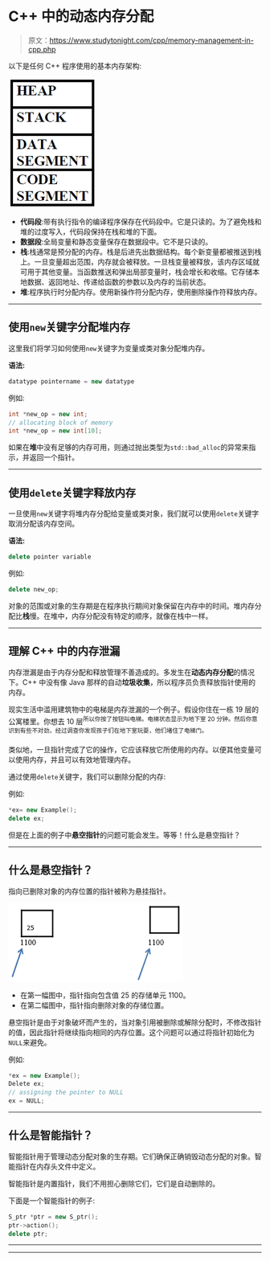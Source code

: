 # C++ 中的动态内存分配

> 原文：<https://www.studytonight.com/cpp/memory-management-in-cpp.php>

以下是任何 C++ 程序使用的基本内存架构:

![Memory Management in C++](img/2bec8eaccafb0f3667e9064f3eac0e9b.png)

*   **代码段**:带有执行指令的编译程序保存在代码段中。它是只读的。为了避免栈和堆的过度写入，代码段保持在栈和堆的下面。
*   **数据段**:全局变量和静态变量保存在数据段中。它不是只读的。
*   **栈**:栈通常是预分配的内存。栈是后进先出数据结构。每个新变量都被推送到栈上。一旦变量超出范围，内存就会被释放。一旦栈变量被释放，该内存区域就可用于其他变量。当函数推送和弹出局部变量时，栈会增长和收缩。它存储本地数据、返回地址、传递给函数的参数以及内存的当前状态。
*   **堆**:程序执行时分配内存。使用新操作符分配内存，使用删除操作符释放内存。

* * *

## 使用`new`关键字分配堆内存

这里我们将学习如何使用`new`关键字为变量或类对象分配堆内存。

**语法:**

```cpp
datatype pointername = new datatype
```

例如:

```cpp
int *new_op = new int;
// allocating block of memory
int *new_op = new int[10];
```

如果在**堆**中没有足够的内存可用，则通过抛出类型为`std::bad_alloc`的异常来指示，并返回一个指针。

* * *

## 使用`delete`关键字释放内存

一旦使用`new`关键字将堆内存分配给变量或类对象，我们就可以使用`delete`关键字取消分配该内存空间。

**语法:**

```cpp
delete pointer variable
```

例如:

```cpp
delete new_op;
```

对象的范围或对象的生存期是在程序执行期间对象保留在内存中的时间。堆内存分配比**栈**慢。在堆中，内存分配没有特定的顺序，就像在栈中一样。

* * *

## 理解 C++ 中的内存泄漏

内存泄漏是由于内存分配和释放管理不善造成的。多发生在**动态内存分配**的情况下。C++ 中没有像 Java 那样的自动**垃圾收集**，所以程序员负责释放指针使用的内存。

现实生活中滥用建筑物中的电梯是内存泄漏的一个例子。假设你住在一栋 19 层的公寓楼里。你想去 10 层<sup>所以你按了按钮叫电梯。电梯状态显示为地下室 20 分钟。然后你意识到有些不对劲，经过调查你发现孩子们在地下室玩耍，他们堵住了电梯门。</sup>

类似地，一旦指针完成了它的操作，它应该释放它所使用的内存。以便其他变量可以使用内存，并且可以有效地管理内存。

通过使用`delete`关键字，我们可以删除分配的内存:

例如:

```cpp
*ex= new Example();
delete ex;
```

但是在上面的例子中**悬空指针**的问题可能会发生。等等！什么是悬空指针？

* * *

## 什么是悬空指针？

指向已删除对象的内存位置的指针被称为悬挂指针。

![Memory Management](img/1ab06e9819eaf0903e290d006bd77821.png)

*   在第一幅图中，指针指向包含值 25 的存储单元 1100。
*   在第二幅图中，指针指向删除对象的存储位置。

悬空指针是由于对象破坏而产生的，当对象引用被删除或解除分配时，不修改指针的值，因此指针将继续指向相同的内存位置。这个问题可以通过将指针初始化为`NULL`来避免。

例如:

```cpp
*ex = new Example();
Delete ex;
// assigning the pointer to NULL
ex = NULL;
```

* * *

## 什么是智能指针？

智能指针用于管理动态分配对象的生存期。它们确保正确销毁动态分配的对象。智能指针在内存头文件中定义。

智能指针是内置指针，我们不用担心删除它们，它们是自动删除的。

下面是一个智能指针的例子:

```cpp
S_ptr *ptr = new S_ptr();
ptr->action();
delete ptr;
```

* * *

* * *